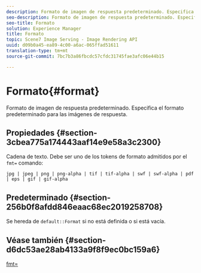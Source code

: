 ```yaml
---
description: Formato de imagen de respuesta predeterminado. Especifica el formato predeterminado para las imágenes de respuesta.
seo-description: Formato de imagen de respuesta predeterminado. Especifica el formato predeterminado para las imágenes de respuesta.
seo-title: Formato
solution: Experience Manager
title: Formato
topic: Scene7 Image Serving - Image Rendering API
uuid: d09b0a45-ea89-4c00-a6ac-065ffad51611
translation-type: tm+mt
source-git-commit: 7bc7b3a86fbcdc57cfdc31745fae3afc06e44b15

---
```



# Formato{#format}

Formato de imagen de respuesta predeterminado. Especifica el formato predeterminado para las imágenes de respuesta.

## Propiedades {#section-3cbea775a174443aaf14e9e58a3c2300}

Cadena de texto. Debe ser uno de los tokens de formato admitidos por el `fmt=` comando:

`jpg | jpeg | png | png-alpha | tif | tif-alpha | swf | swf-alpha | pdf | eps | gif | gif-alpha`

## Predeterminado {#section-256b0f8afdd846eaac68ec2019258708}

Se hereda de `default::Format` si no está definida o si está vacía.

## Véase también {#section-d6dc53ae28ab4133a9f8f9ec0bc159a6}

[fmt=](../../../../../ir-api/http-protocol/image-rendering-api-ref/c-ir-http-protocol-ref/c-ir-http-protocol-command-reference/r-ir-fmt.md#reference-4c743f67d56b47c5b774fcc900ff758c)
